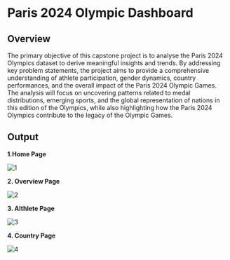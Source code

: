 # **Paris 2024 Olympic Dashboard**

## **Overview**
The primary objective of this capstone project is to analyse the Paris 2024 Olympics dataset to derive 
meaningful insights and trends. By addressing key problem statements, the project aims to provide a 
comprehensive understanding of athlete participation, gender dynamics, country performances, and 
the overall impact of the Paris 2024 Olympic Games.
The analysis will focus on uncovering patterns related to medal distributions, emerging sports, and the 
global representation of nations in this edition of the Olympics, while also highlighting how the Paris 
2024 Olympics contribute to the legacy of the Olympic Games.

## **Output**
**1.Home Page**

![1](https://github.com/user-attachments/assets/c1741191-2bed-4dab-b9bc-b332a03dac25)

**2. Overview Page**

![2](https://github.com/user-attachments/assets/e08737ed-e0c0-4f0d-bd75-41e513dd5f2a)

**3. Althlete Page**

![3](https://github.com/user-attachments/assets/88f1fd6b-cea6-40f7-b3a8-e47ad90161f6)

**4. Country Page**

![4](https://github.com/user-attachments/assets/d5615765-e85b-4e71-a2a6-c846d476657f)





